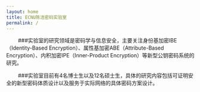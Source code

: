 ```yaml
---
layout: home
title: ECNU陈洁密码实验室
permalink: /
---
```



&nbsp;&nbsp;&nbsp;&nbsp;&nbsp;&nbsp;&nbsp; ###实验室的研究领域是密码学与信息安全，主要关注身份基加密IBE（Identity-Based Encryption）、属性基加密ABE（Attribute-Based Encryption）、内积加密IPE（Inner-Product Encryption）等新型公钥密码系统的研究。

&nbsp;&nbsp;&nbsp;&nbsp;&nbsp;&nbsp;&nbsp; ###实验室目前有4名博士生以及12名硕士生，具体的研究内容包括可证明安全的新型密码体质设计以及服务于实际网络的具体密码方案设计。

